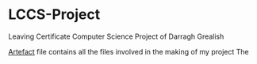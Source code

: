 # LCCS-Project
Leaving Certificate Computer Science Project of Darragh Grealish

[Artefact](https://github.com/Darragh-Grealish/LCCS-Project/tree/main/Artefact) file contains all the files involved in the making of my project 
The 
